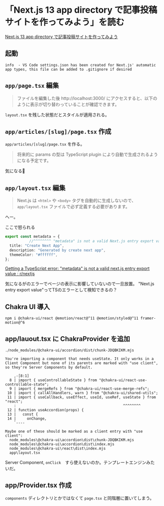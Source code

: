 # 「Next.js 13 app directory で記事投稿サイトを作ってみよう」を読む

[Next\.js 13 app directory で記事投稿サイトを作ってみよう](https://zenn.dev/azukiazusa/articles/next-js-app-dir-tutorial)


## 起動

```
info  - VS Code settings.json has been created for Next.js' automatic app types, this file can be added to .gitignore if desired
```

## `app/page.tsx` 編集

> ファイルを編集した後 http://localhost:3000/ にアクセスすると、以下のように表示が切り替わっていることが確認できます。

`layout.tsx` を残した状態だとスタイルが適用される。

## `app/articles/[slug]/page.tsx` 作成

`app/articles/[slug]/page.tsx` を作る。

> 将来的に params の型は TypeScript plugin により自動で生成されるようになる予定です。

気になる👀

## `app/layout.tsx` 編集

> Next.js は `<html>` や `<body>` タグを自動的に生成しないので、`app/layout.tsx` ファイルで必ず定義する必要があります。

へー。


ここで怒られる

```ts
export const metadata = {
           //^^^^^^^^ "metadata" is not a valid Next.js entry export value.
  title: "Create Next App",
  description: "Generated by create next app",
  themeColor: "#ffffff",
};
```

[Getting a TypeScript error: "metadata" is not a valid next\.js entry export value : r/nextjs](https://www.reddit.com/r/nextjs/comments/11xqy91/getting_a_typescript_error_metadata_is_not_a/)

気になるがのエラーでページの表示に影響していないので一旦放置。
"Next.js entry export value"ってTSのエラーとして検知できるの？

## Chakra UI 導入

```
npm i @chakra-ui/react @emotion/react@^11 @emotion/styled@^11 framer-motion@^6
```

## app/lauout.tsx に ChakraProvider を追加

```
./node_modules/@chakra-ui/accordion/dist/chunk-JDQBKIKM.mjs

You're importing a component that needs useState. It only works in a Client Component but none of its parents are marked with "use client", so they're Server Components by default.

    ,-[8:1]
  8 | import { useControllableState } from "@chakra-ui/react-use-controllable-state";
  9 | import { mergeRefs } from "@chakra-ui/react-use-merge-refs";
 10 | import { callAllHandlers, warn } from "@chakra-ui/shared-utils";
 11 | import { useCallback, useEffect, useId, useRef, useState } from "react";
    :                                                 ^^^^^^^^
 12 | function useAccordion(props) {
 13 |   const {
 14 |     onChange,
    `----

Maybe one of these should be marked as a client entry with "use client":
  node_modules\@chakra-ui\accordion\dist\chunk-JDQBKIKM.mjs
  node_modules\@chakra-ui\accordion\dist\index.mjs
  node_modules\@chakra-ui\react\dist\index.mjs
  app\layout.tsx
```

Server Component, `onClick`　すら使えないのか。テンプレートエンジンみたいだ。

## app/Provider.tsx 作成

`components` ディレクトリとかではなくて `page.tsx` と同階層に置いてしまう。


